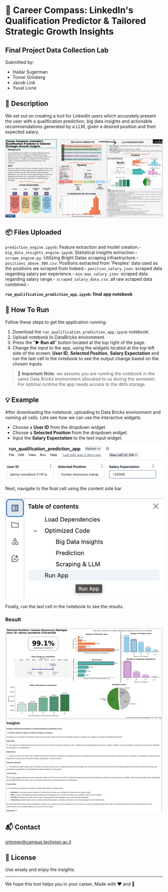 
# 🚀 Career Compass: LinkedIn's Qualification Predictor & Tailored Strategic Growth Insights 

## Final Project Data Collection Lab

Submitted by:
- Hadar Sugerman
- Tomer Grinberg
- Jacob Link
- Yuval Livne

## 📝 Description
We set out on creating a tool for LinkedIn users which accurately present the user with a qualification prediction, big data insights and actionable recommendations generated by a LLM, given a desired position and their expected salary. 

![poster png](poster_png.png)

## 📦 Files Uploaded 
`prediction_engine.ipynb`: Feature extraction and model creation.-
`big_data_insights_engine.ipynb`:  Statistical insights extraction.-
`scrape_engine.py`:  Utilizing Bright Datas scraping infrastructure.-
`positions_above_300.csv`:  Positions extracted from 'Peoples' data used as the positions we scraped from Indeed.-
`position_salary.json`:  scraped data regarding salary per experience.-
`min_max_salary.json`:  scraped data regarding salary range.-
`scraped_salary_data.csv`:  all raw scraped data combined.-

**`run_qualification_prediction_app.ipynb`:  final app notebook**

## 🏃 How To Run
Follow these steps to get the application running: 
1. Download the `run_qualification_prediction_app.ipynb` notebook.
2. Upload notebook to DataBricks environment.
3. Press the "**▶️ Run all**" button located at the top right of the page.
4. Change the input to the app, using the widgets located at the top left side of the screen: **User ID**, **Selected Position**, **Salary Expectation** and run the last cell in the notebook to see the output change based on the chosen inputs.
> 🔔 **Important Note**:
>  we assume you are running the notebook in the same Data Bricks environment allocated to us during the semester. For optimal runtime the app needs access to the dbfs storage.

## 💡 Example
 After downloading the notebook, uploading to Data Bricks environment and running all cells. Lets see how we can use the interactive widgets. 
 * Choose a **User ID** from the dropdown widget.
 * Choose a **Selected Position** from the dropdown widget.
 * Input the **Salary Expectation** to the text input widget.

![widgets png](widgets.png)

Next, navigate to the final cell using the content side bar

![poster png](content_table.png)

Finally, run the last cell in the notebook to see the results.

### Result
![dashboard](dashboard_example.png)
![llm](llm_insights_example.png)

## 📬 Contact

grtomer@campus.technion.ac.il

## 📃 License

Use wisely and enjoy the insights.

----------

We hope this tool helps you in your career,
Made with ❤️ and 🍕
